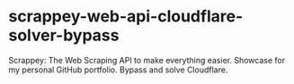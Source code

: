# scrappey-web-api-cloudflare-solver-bypass
Scrappey: The Web Scraping API to make everything easier. Showcase for my personal GitHub portfolio. Bypass and solve Cloudflare.
